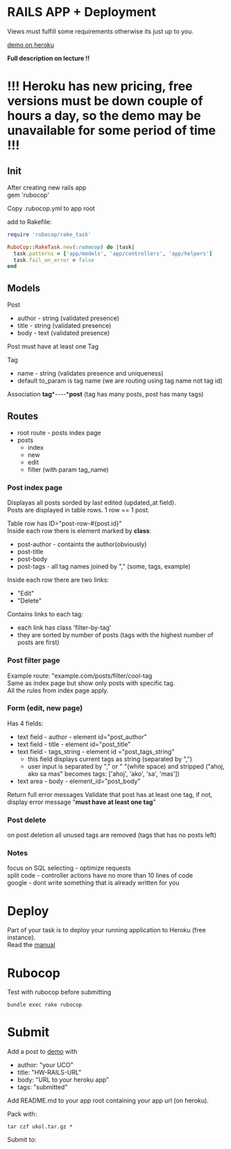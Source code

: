 # RAILS APP + Deployment

Views must fulfill some requirements otherwise its just up to you.

[demo on heroku](http://rails-du-demo.herokuapp.com/)

**Full description on lecture !!**

# !!! Heroku has new pricing, free versions must be down couple of hours a day, so the demo may be unavailable for some period of time !!!

## Init
After creating new rails app  
gem 'rubocop'  

Copy .rubocop.yml to app root

add to Rakefile:
```ruby
require 'rubocop/rake_task'

RuboCop::RakeTask.new(:rubocop) do |task|
  task.patterns = ['app/models', 'app/controllers', 'app/helpers']
  task.fail_on_error = false
end
```

## Models
Post 
 * author - string (validated presence)
 * title - string (validated presence)
 * body - text (validated presence)

Post must have at least one Tag

Tag
* name - string (validates presence and uniqueness)
* default to_param is tag name (we are routing using tag name not tag id)

Association **tag**\*----\***post**
(tag has many posts, post has many tags)


## Routes

* root route - posts index page
* posts
	* index
	* new
	* edit
	* filter (with param tag_name)


### Post index page
Displayas all posts sorded by last edited (updated_at field).  
Posts are displayed in table rows. 1 row == 1 post.

Table row has ID="post-row-#\{post.id\}"  
Inside each row there is element marked by **class**:
* post-author - containts the author(obviously)
* post-title
* post-body
* post-tags - all tag names joined by "," (some, tags, example)

Inside each row there are two links:
* "Edit"
* "Delete"

Contains links to each tag:
 * each link has class 'filter-by-tag'
 * they are sorted by number of posts (tags with the highest number of posts are first)


### Post filter page
Example route: "example.com/posts/filter/cool-tag  
Same as index page but show only posts with specific tag.  
All the rules from index page apply.

### Form (edit, new page)
Has 4 fields:
* text field - author - element id="post_author"
* text field - title - element id="post_title"
* text field - tags_string - element id ="post_tags_string"
	* this field displays current tags as string (separated by ",")
	* user input is separated by "," or " "(white space) and stripped ("ahoj, ako sa mas" becomes tags: ['ahoj', 'ako', 'sa', 'mas'])
* text area - body - element_id="post_body"

Return full error messages
Validate that post has at least one tag, if not, display error message "**must have at least one tag**"

### Post delete
on post deletion all unused tags are removed (tags that has no posts left)

### Notes
focus on SQL selecting - optimize requests  
split code - controller actions have no more than 10 lines of code  
google - dont write something that is already written for you

# Deploy
Part of your task is to deploy your running application to Heroku (free instance).  
Read the [manual](https://devcenter.heroku.com/articles/getting-started-with-rails4)


# Rubocop
Test with rubocop before submitting
````
bundle exec rake rubocop
````

# Submit
Add a post to [demo](http://rails-du-demo.herokuapp.com/posts/new) with
* author: "your UCO"
* title: "HW-RAILS-URL"
* body: "URL to your heroku app"
* tags: "submitted"

Add README.md to your app root containing your app url (on heroku).

Pack with:
````
tar czf ukol.tar.gz *
````

Submit to:
